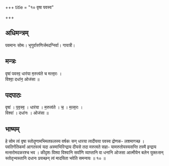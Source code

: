 +++
title = "१० वृषा पवस्व"

+++
## अधिमन्त्रम्
पवमानः सोमः। भृगुर्वारुणिर्जमदग्निर्वा। गायत्री।

## मन्त्रः
वृषा॑ पवस्व॒ धार॑या म॒रुत्व॑ते च मत्स॒रः ।  
विश्वा॒ दधा॑न॒ ओज॑सा ॥

## पदपाठः
वृषा॑ । प॒व॒स्व॒ । धार॑या । म॒रुत्व॑ते । च॒ । म॒त्स॒रः ।  
विश्वा॑ । दधा॑नः । ओज॑सा ॥

## भाष्यम्
हे सोम त्वं वृषा स्तोतॄणामभिमतफलस्य वर्षकः सन् धारया त्वदीयया पवस्व द्रोणक- लशमागच्छ । पवतिर्गतिकर्मा आगतस्त्वं यदा अस्माभिरिन्द्राय दीयसे तदा मरुत्वते सहा- यामरुतोयस्यसन्ति तस्मै इन्द्राय मत्सरोमदकरश्च भव । कीदृशः विश्वा विश्वानि सर्वाणि व्याप्तानि वा धनानि ओजसा आत्मीयेन बलेन युक्तःसन् स्तोतृभ्यस्तानि दधानः प्रयच्छन् त्वं मादयिता भवेति समन्वयः ॥ १० ॥
